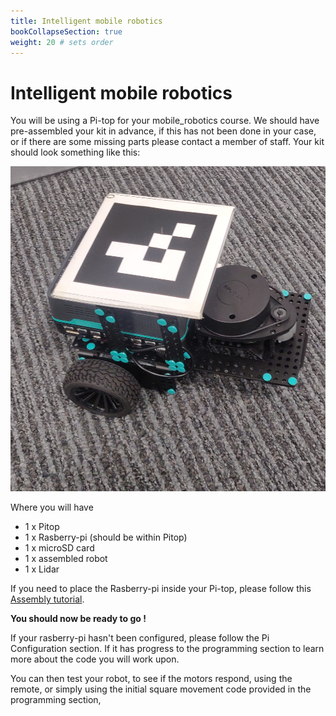 ```yaml
---
title: Intelligent mobile robotics
bookCollapseSection: true
weight: 20 # sets order
---
```



# Intelligent mobile robotics

You will be using a Pi-top for your mobile_robotics course. We should have pre-assembled your kit in advance, if this has not been done in your case, or if there are some missing parts please contact a member of staff.
Your kit should look something like this:

![autonomous_rover](static/autonomous_rover.jpg)

Where you will have

- 1 x Pitop
- 1 x Rasberry-pi (should be within Pitop)
- 1 x microSD card
- 1 x assembled robot
- 1 x Lidar


If you need to place the Rasberry-pi inside your Pi-top, please follow this [Assembly tutorial](https://www.pi-top.com/start/pi-top-4).

**You should now be ready to go !**

If your rasberry-pi hasn't been configured, please follow the Pi Configuration section. If it has progress to the programming section to learn more about the code you will work upon.

You can then test your robot, to see if the motors respond, using the remote, or simply using the initial square movement code provided in the programming section,

